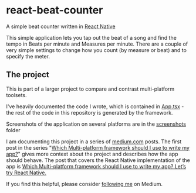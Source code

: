 # react-beat-counter

A simple beat counter written in [React Native ](https://reactnative.dev/)

This simple application lets you tap out the beat of a song and find the
tempo in Beats per minute and Measures per minute. There are a couple of very simple
settings to change how you count (by measure or beat) and to specify the meter.

## The project

This is part of a larger project to compare and contrast multi-platform toolsets.

I've heavily documented the code I wrote, which is contained in [App.tsx](App.tsx) - the rest of the code in this repository is generated by the framework.

Screenshots of the application on several platforms are in the [screenshots](screenshots) folder

I am documenting this project in a series of [medium.com](https://medium.com) posts. The first post in the series "[Which Multi-platform framework should I use to write my app?](https://medium.com/@dwgray/which-multi-platform-framework-should-i-use-to-write-my-app-f1afbf330493)" gives more context about the project and describes how the app should behave. The post that covers the React Native implementation of the app is [Which Multi-platform framework should I use to write my app? Let’s try React Native.](<[https://medium.com/@dwgray/which-multi-platform-framework-should-i-use-to-write-my-app-lets-try-flutter-2c39dedd3cd3](https://medium.com/@dwgray/which-multi-platform-framework-should-i-use-to-write-my-app-lets-try-react-native-8c563fc7f1dd)>)

If you find this helpful, please consider [following me](https://medium.com/@dwgray) on Medium.
